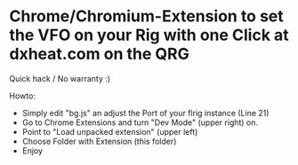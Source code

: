 # Chrome/Chromium-Extension to set the VFO on your Rig with one Click at dxheat.com on the QRG

Quick hack / No warranty :)

Howto:
* Simply edit "bg.js" an adjust the Port of your flrig instance (Line 21)
* Go to Chrome Extensions and turn "Dev Mode" (upper right) on.
* Point to "Load unpacked extension" (upper left)
* Choose Folder with Extension (this folder)
* Enjoy
